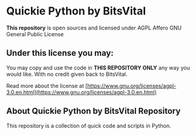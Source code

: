 # Quickie Python by BitsVital

**This repository** is open sources and licensed under AGPL Affero GNU General Public License
## Under this license you may:
You may copy and use the code in **THIS REPOSITORY ONLY** any way you would like. With no credit given back to BitsVital.

Read more about the license at [https://www.gnu.org/licenses/agpl-3.0.en.html](https://www.gnu.org/licenses/agpl-3.0.en.html)

## About Quickie Python by BitsVital Repository

This repository is a collection of quick code and scripts in Python.
